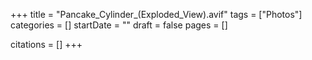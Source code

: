 +++
title = "Pancake_Cylinder_(Exploded_View).avif"
tags = ["Photos"]
categories = []
startDate = ""
draft = false
pages = []

citations = []
+++
